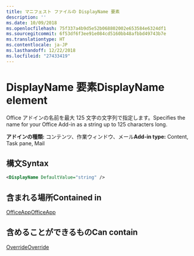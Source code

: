 ```yaml
---
title: マニフェスト ファイルの DisplayName 要素
description: ''
ms.date: 10/09/2018
ms.openlocfilehash: 75f337a4b9d5e52b068802002e653584e6324df1
ms.sourcegitcommit: 6f53df6f3ee91e084cd5160bb48afbbd49743b7e
ms.translationtype: HT
ms.contentlocale: ja-JP
ms.lasthandoff: 12/22/2018
ms.locfileid: "27433419"
---
```

# <a name="displayname-element"></a><span data-ttu-id="5b393-102">DisplayName 要素</span><span class="sxs-lookup"><span data-stu-id="5b393-102">DisplayName element</span></span>

<span data-ttu-id="5b393-103">Office アドインの名前を最大 125 文字の文字列で指定します。</span><span class="sxs-lookup"><span data-stu-id="5b393-103">Specifies the name for your Office Add-in as a string up to 125 characters long.</span></span>

<span data-ttu-id="5b393-104">**アドインの種類:** コンテンツ、作業ウィンドウ、メール</span><span class="sxs-lookup"><span data-stu-id="5b393-104">**Add-in type:** Content, Task pane, Mail</span></span>

## <a name="syntax"></a><span data-ttu-id="5b393-105">構文</span><span class="sxs-lookup"><span data-stu-id="5b393-105">Syntax</span></span>

```XML
<DisplayName DefaultValue="string" />
```

## <a name="contained-in"></a><span data-ttu-id="5b393-106">含まれる場所</span><span class="sxs-lookup"><span data-stu-id="5b393-106">Contained in</span></span>

[<span data-ttu-id="5b393-107">OfficeApp</span><span class="sxs-lookup"><span data-stu-id="5b393-107">OfficeApp</span></span>](officeapp.md)


## <a name="can-contain"></a><span data-ttu-id="5b393-108">含めることができるもの</span><span class="sxs-lookup"><span data-stu-id="5b393-108">Can contain</span></span>

[<span data-ttu-id="5b393-109">Override</span><span class="sxs-lookup"><span data-stu-id="5b393-109">Override</span></span>](override.md)

